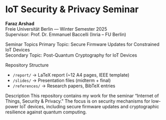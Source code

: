 # IoT Security & Privacy Seminar

**Faraz Arshad**  
Freie Universität Berlin — Winter Semester 2025  
Supervisor: Prof. Dr. Emmanuel Baccelli (Inria – FU Berlin)


Seminar Topics
Primary Topic: Secure Firmware Updates for Constrained IoT Devices  
Secondary Topic: Post-Quantum Cryptography for IoT Devices  


Repository Structure
- `/report/` → LaTeX report (~12 A4 pages, IEEE template)  
- `/slides/` → Presentation files (midterm + final)  
- `/references/` → Research papers, BibTeX entries  



Description
This repository contains my work for the seminar “Internet of Things, Security & Privacy.” 
The focus is on security mechanisms for low-power IoT devices, including secure firmware updates and cryptographic resilience against quantum computing.


